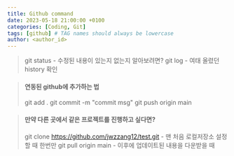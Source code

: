 ```yaml
---
title: Github command
date: 2023-05-18 21:00:00 +0100
categories: [Coding, Git]
tags: [github] # TAG names should always be lowercase
author: <author_id>
---
```


> git status - 수정된 내용이 있는지 없는지 알아보려면?
> git log - 여태 올렸던 history 확인

> #### 연동된 github에 추가하는 법
>
> git add .
> git commit -m "commit msg"
> git push origin main

> #### 만약 다른 곳에서 같은 프로젝트를 진행하고 싶다면?
>
> git clone https://github.com/jwzzang12/test.git - 맨 처음 로컬저장소 설정할 때 한번만
> git pull origin main - 이후에 업데이트된 내용을 다운받을 때
